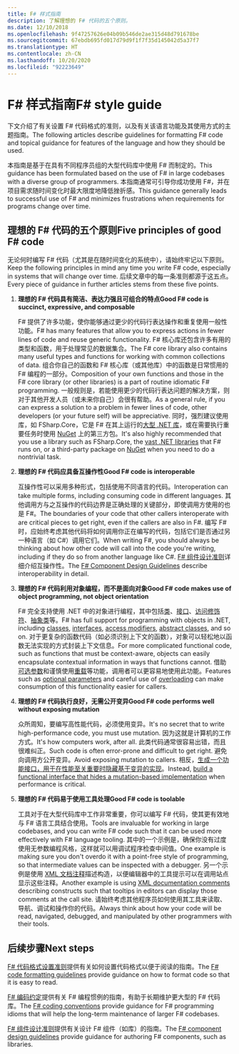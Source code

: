 ```yaml
---
title: F# 样式指南
description: 了解理想的 F# 代码的五个原则。
ms.date: 12/10/2018
ms.openlocfilehash: 9f47257626e04b09b546de2ae315d48d791678be
ms.sourcegitcommit: 67ebdb695fd017d79d9f1f7f35d145042d5a37f7
ms.translationtype: HT
ms.contentlocale: zh-CN
ms.lasthandoff: 10/20/2020
ms.locfileid: "92223649"
---
```

# <a name="f-style-guide"></a><span data-ttu-id="43a9f-103">F# 样式指南</span><span class="sxs-lookup"><span data-stu-id="43a9f-103">F# style guide</span></span>

<span data-ttu-id="43a9f-104">下文介绍了有关设置 F# 代码格式的准则，以及有关该语言功能及其使用方式的主题指南。</span><span class="sxs-lookup"><span data-stu-id="43a9f-104">The following articles describe guidelines for formatting F# code and topical guidance for features of the language and how they should be used.</span></span>

<span data-ttu-id="43a9f-105">本指南是基于在具有不同程序员组的大型代码库中使用 F# 而制定的。</span><span class="sxs-lookup"><span data-stu-id="43a9f-105">This guidance has been formulated based on the use of F# in large codebases with a diverse group of programmers.</span></span> <span data-ttu-id="43a9f-106">本指南通常可引导你成功使用 F#，并在项目需求随时间变化时最大限度地降低挫折感。</span><span class="sxs-lookup"><span data-stu-id="43a9f-106">This guidance generally leads to successful use of F# and minimizes frustrations when requirements for programs change over time.</span></span>

## <a name="five-principles-of-good-f-code"></a><span data-ttu-id="43a9f-107">理想的 F# 代码的五个原则</span><span class="sxs-lookup"><span data-stu-id="43a9f-107">Five principles of good F# code</span></span>

<span data-ttu-id="43a9f-108">无论何时编写 F# 代码（尤其是在随时间变化的系统中），请始终牢记以下原则。</span><span class="sxs-lookup"><span data-stu-id="43a9f-108">Keep the following principles in mind any time you write F# code, especially in systems that will change over time.</span></span> <span data-ttu-id="43a9f-109">后续文章中的每一条准则都源于这五点。</span><span class="sxs-lookup"><span data-stu-id="43a9f-109">Every piece of guidance in further articles stems from these five points.</span></span>

1. <span data-ttu-id="43a9f-110">**理想的 F# 代码具有简洁、表达力强且可组合的特点**</span><span class="sxs-lookup"><span data-stu-id="43a9f-110">**Good F# code is succinct, expressive, and composable**</span></span>

    <span data-ttu-id="43a9f-111">F# 提供了许多功能，使你能够通过更少的代码行表达操作和重复使用一般性功能。</span><span class="sxs-lookup"><span data-stu-id="43a9f-111">F# has many features that allow you to express actions in fewer lines of code and reuse generic functionality.</span></span> <span data-ttu-id="43a9f-112">F# 核心库还包含许多有用的类型和函数，用于处理常见的数据集合。</span><span class="sxs-lookup"><span data-stu-id="43a9f-112">The F# core library also contains many useful types and functions for working with common collections of data.</span></span> <span data-ttu-id="43a9f-113">组合你自己的函数和 F# 核心库（或其他库）中的函数是日常惯用的 F# 编程的一部分。</span><span class="sxs-lookup"><span data-stu-id="43a9f-113">Composition of your own functions and those in the F# core library (or other libraries) is a part of routine idiomatic F# programming.</span></span> <span data-ttu-id="43a9f-114">一般规则是，若能使用更少的代码行表达问题的解决方案，则对于其他开发人员（或未来你自己）会很有帮助。</span><span class="sxs-lookup"><span data-stu-id="43a9f-114">As a general rule, if you can express a solution to a problem in fewer lines of code, other developers (or your future self) will be appreciative.</span></span> <span data-ttu-id="43a9f-115">同时，强烈建议使用库，如 FSharp.Core，它是 F# 在其上运行的[大型 .NET 库](../../../api/index.md)，或在需要执行重要任务时使用 [NuGet](https://www.nuget.org/) 上的第三方包。</span><span class="sxs-lookup"><span data-stu-id="43a9f-115">It's also highly recommended that you use a library such as FSharp.Core, the [vast .NET libraries](../../../api/index.md) that F# runs on, or a third-party package on [NuGet](https://www.nuget.org/) when you need to do a nontrivial task.</span></span>

2. <span data-ttu-id="43a9f-116">**理想的 F# 代码应具备互操作性**</span><span class="sxs-lookup"><span data-stu-id="43a9f-116">**Good F# code is interoperable**</span></span>

    <span data-ttu-id="43a9f-117">互操作性可以采用多种形式，包括使用不同语言的代码。</span><span class="sxs-lookup"><span data-stu-id="43a9f-117">Interoperation can take multiple forms, including consuming code in different languages.</span></span> <span data-ttu-id="43a9f-118">其他调用方与之互操作的代码边界是正确处理的关键部分，即使调用方使用的也是 F#。</span><span class="sxs-lookup"><span data-stu-id="43a9f-118">The boundaries of your code that other callers interoperate with are critical pieces to get right, even if the callers are also in F#.</span></span> <span data-ttu-id="43a9f-119">编写 F# 时，应始终考虑其他代码将如何调用你正在编写的代码，包括它们是否通过另一种语言（如 C#）调用它们。</span><span class="sxs-lookup"><span data-stu-id="43a9f-119">When writing F#, you should always be thinking about how other code will call into the code you're writing, including if they do so from another language like C#.</span></span> <span data-ttu-id="43a9f-120">[F# 组件设计准则](component-design-guidelines.md)详细介绍互操作性。</span><span class="sxs-lookup"><span data-stu-id="43a9f-120">The [F# Component Design Guidelines](component-design-guidelines.md) describe interoperability in detail.</span></span>

3. <span data-ttu-id="43a9f-121">**理想的 F# 代码利用对象编程，而不是面向对象**</span><span class="sxs-lookup"><span data-stu-id="43a9f-121">**Good F# code makes use of object programming, not object orientation**</span></span>

    <span data-ttu-id="43a9f-122">F# 完全支持使用 .NET 中的对象进行编程，其中包括[类](../language-reference/classes.md)、[接口](../language-reference/interfaces.md)、[访问修饰符](../language-reference/access-control.md)、[抽象类](../language-reference/abstract-classes.md)等。</span><span class="sxs-lookup"><span data-stu-id="43a9f-122">F# has full support for programming with objects in .NET, including [classes](../language-reference/classes.md), [interfaces](../language-reference/interfaces.md), [access modifiers](../language-reference/access-control.md), [abstract classes](../language-reference/abstract-classes.md), and so on.</span></span> <span data-ttu-id="43a9f-123">对于更复杂的函数代码（如必须识别上下文的函数），对象可以轻松地以函数无法实现的方式封装上下文信息。</span><span class="sxs-lookup"><span data-stu-id="43a9f-123">For more complicated functional code, such as functions that must be context-aware, objects can easily encapsulate contextual information in ways that functions cannot.</span></span> <span data-ttu-id="43a9f-124">借助[可选参数](../language-reference/members/methods.md#optional-arguments)和谨慎使用[重载](../language-reference/members/methods.md#overloaded-methods)等功能，调用者可以更容易地使用此功能。</span><span class="sxs-lookup"><span data-stu-id="43a9f-124">Features such as [optional parameters](../language-reference/members/methods.md#optional-arguments) and careful use of [overloading](../language-reference/members/methods.md#overloaded-methods) can make consumption of this functionality easier for callers.</span></span>

4. <span data-ttu-id="43a9f-125">**理想的 F# 代码执行良好，无需公开变异**</span><span class="sxs-lookup"><span data-stu-id="43a9f-125">**Good F# code performs well without exposing mutation**</span></span>

    <span data-ttu-id="43a9f-126">众所周知，要编写高性能代码，必须使用变异。</span><span class="sxs-lookup"><span data-stu-id="43a9f-126">It's no secret that to write high-performance code, you must use mutation.</span></span> <span data-ttu-id="43a9f-127">因为这就是计算机的工作方式。</span><span class="sxs-lookup"><span data-stu-id="43a9f-127">It's how computers work, after all.</span></span> <span data-ttu-id="43a9f-128">此类代码通常很容易出错，而且很难纠正。</span><span class="sxs-lookup"><span data-stu-id="43a9f-128">Such code is often error-prone and difficult to get right.</span></span> <span data-ttu-id="43a9f-129">避免向调用方公开变异。</span><span class="sxs-lookup"><span data-stu-id="43a9f-129">Avoid exposing mutation to callers.</span></span> <span data-ttu-id="43a9f-130">相反，[生成一个功能接口，用于在性能至关重要时隐藏基于变异的实现](conventions.md#performance)。</span><span class="sxs-lookup"><span data-stu-id="43a9f-130">Instead, [build a functional interface that hides a mutation-based implementation](conventions.md#performance) when performance is critical.</span></span>

5. <span data-ttu-id="43a9f-131">**理想的 F# 代码易于使用工具处理**</span><span class="sxs-lookup"><span data-stu-id="43a9f-131">**Good F# code is toolable**</span></span>

    <span data-ttu-id="43a9f-132">工具对于在大型代码库中工作非常重要，你可以编写 F# 代码，使其更有效地与 F# 语言工具结合使用。</span><span class="sxs-lookup"><span data-stu-id="43a9f-132">Tools are invaluable for working in large codebases, and you can write F# code such that it can be used more effectively with F# language tooling.</span></span> <span data-ttu-id="43a9f-133">其中的一个示例是，确保你没有过度使用无参数编程风格，这样就可以用调试程序检查中间值。</span><span class="sxs-lookup"><span data-stu-id="43a9f-133">One example is making sure you don't overdo it with a point-free style of programming, so that intermediate values can be inspected with a debugger.</span></span> <span data-ttu-id="43a9f-134">另一个示例是使用 [XML 文档注释](../language-reference/xml-documentation.md)描述构造，以便编辑器中的工具提示可以在调用站点显示这些注释。</span><span class="sxs-lookup"><span data-stu-id="43a9f-134">Another example is using [XML documentation comments](../language-reference/xml-documentation.md) describing constructs such that tooltips in editors can display those comments at the call site.</span></span> <span data-ttu-id="43a9f-135">请始终考虑其他程序员如何使用其工具来读取、导航、调试和操作你的代码。</span><span class="sxs-lookup"><span data-stu-id="43a9f-135">Always think about how your code will be read, navigated, debugged, and manipulated by other programmers with their tools.</span></span>

## <a name="next-steps"></a><span data-ttu-id="43a9f-136">后续步骤</span><span class="sxs-lookup"><span data-stu-id="43a9f-136">Next steps</span></span>

<span data-ttu-id="43a9f-137">[F# 代码格式设置准则](formatting.md)提供有关如何设置代码格式以便于阅读的指南。</span><span class="sxs-lookup"><span data-stu-id="43a9f-137">The [F# code formatting guidelines](formatting.md) provide guidance on how to format code so that it is easy to read.</span></span>

<span data-ttu-id="43a9f-138">[F# 编码约定](conventions.md)提供有关 F# 编程惯例的指南，有助于长期维护更大型的 F# 代码库。</span><span class="sxs-lookup"><span data-stu-id="43a9f-138">The [F# coding conventions](conventions.md) provide guidance for F# programming idioms that will help the long-term maintenance of larger F# codebases.</span></span>

<span data-ttu-id="43a9f-139">[F# 组件设计准则](component-design-guidelines.md)提供有关设计 F# 组件（如库）的指南。</span><span class="sxs-lookup"><span data-stu-id="43a9f-139">The [F# component design guidelines](component-design-guidelines.md) provide guidance for authoring F# components, such as libraries.</span></span>
